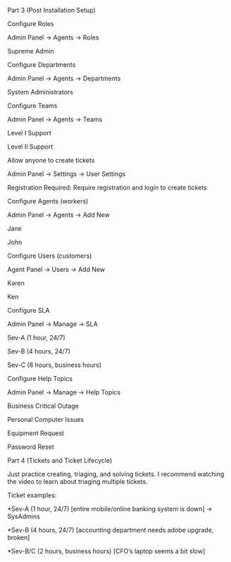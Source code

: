 Part 3 (Post Installation Setup)

Configure Roles

Admin Panel -> Agents -> Roles

Supreme Admin

Configure Departments

Admin Panel -> Agents -> Departments

System Administrators

Configure Teams

Admin Panel -> Agents -> Teams

Level I Support

Level II Support

Allow anyone to create tickets

Admin Panel -> Settings -> User Settings

Registration Required: Require registration and login to create tickets 

Configure Agents (workers)

Admin Panel -> Agents -> Add New

Jane

John

Configure Users (customers)

Agent Panel -> Users -> Add New

Karen

Ken

Configure SLA

Admin Panel -> Manage -> SLA

Sev-A (1 hour, 24/7)

Sev-B (4 hours, 24/7)

Sev-C (8 hours, business hours)

Configure Help Topics

Admin Panel -> Manage -> Help Topics

Business Critical Outage

Personal Computer Issues

Equipment Request

Password Reset

Part 4 (Tickets and Ticket Lifecycle)

Just practice creating, triaging, and solving tickets. I recommend watching the video to learn about triaging multiple tickets.

Ticket examples:

*Sev-A (1 hour, 24/7) [entire mobile/online banking system is down] -> SysAdmins

*Sev-B (4 hours, 24/7) [accounting department needs adobe upgrade, broken]

*Sev-B/C (2 hours, business hours) [CFO’s laptop seems a bit slow]
